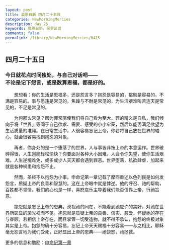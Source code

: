 ```yaml
---
layout: post
title: 晨恩日新 四月二十五日
categories: NewMorningMercies
description: day 25
keywords: 晨恩日新，保罗区普
comments: false
permalink: /library/NewMorningMercies/0425
---
```


## 四月二十五日

### 今日就花点时间独处，与自己对话吧—— <br> 不论是记下怨言，或是数算恩福，都是好的。

&emsp;&emsp;想想看：你的生活是恩福多，还是怨言多？抱怨是容易的，挑剔是容易的，不满是容易的。事与愿违是常见的，焦躁与不耐是常见的，为生活艰难叫苦连天是常见的，不足是常见的。

&emsp;&emsp;为何那么常见？因为罪常驱使我们将自己看为至大。罪的精义是自私，我们倾向于将「世界」等同于自己欲求、需要、感受的小小牢笼，然后以能否满足欲望为生活质量的准绳。在日常生活中，人很容易忘记上帝，你若将自己放在世界的轴心，就会很容易找到抱怨的对象。

&emsp;&emsp;再者，你身处的是一个堕落了的世界，人与事皆非按上帝的本意运作。世界破碎得很，人生岂能轻松愉快？你要面对各种大小困难。人会令你失望，使你生活艰难。人生逆境难免，或多或少人天天都会遇到罪恶。世界堕落，私欲肆虐，加起来就是各种祸患和抱怨不止。

&emsp;&emsp;然而，圣经不以抱怨为小事。申命记第一章记载了摩西重述以色列民是如何发怨言，质疑上帝的良善和智慧的。这在上帝眼中就是悖逆。他的呼召、祂的帮助，百姓都不领情。我们的心也是一样，喜怒哀乐主导着我们能否信靠上帝，行祂旨意。

&emsp;&emsp;抱怨就是忘记上帝的恩典，漠视祂的同在，不能看到祂应许的美好，对祂在世界所彰显的荣光视而不见。抱怨就是质疑上帝的良善、信实、慈爱，怀疑祂的存在与眷顾。若相信上帝存在，而且掌管一切受造物，就不得不承认，抱怨的终极对象其实是上帝。抱怨的确十分容易，忘记上帝天天赐福十分容易——与之相比，耶稣毫无怨言地为我们受死，正好显出上帝的恩典——祂饶恕，祂拯救。

更多的信息和勉励：[申命记第一章]()